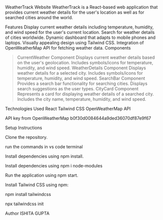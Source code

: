 WeatherTrack Website
WeatherTrack is a React-based web application that provides current weather details for the user's location as well as for searched cities around the world.

Features
Display current weather details including temperature, humidity, and wind speed for the user's current location.
Search for weather details of cities worldwide.
Dynamic dashboard that adapts to mobile phones and laptops.
Visually appealing design using Tailwind CSS.
Integration of OpenWeatherMap API for fetching weather data.
Components
>CurrentWeather Component
Displays current weather details based on the user's geolocation.
Includes symbols/icons for temperature, humidity, and wind speed.
>WeatherDetails Component
Displays weather details for a selected city.
Includes symbols/icons for temperature, humidity, and wind speed.
>SearchBar Component
Provides a search bar functionality for searching cities.
Displays search suggestions as the user types.
>CityCard Component
Represents a card for displaying weather details of a searched city.
Includes the city name, temperature, humidity, and wind speed.

Technologies Used
React
Tailwind CSS
OpenWeatherMap API

API key from OpenWeatherMap b0f30d0084644a9ded36070df87e9f67

Setup Instructions

Clone the repository.

run the commands in vs code terminal

Install dependencies using npm install.

Install dependencies using npm i node-modules

Run the application using npm start.

Install Tailwind CSS using npm:

npm install tailwindcss

npx tailwindcss init


Author
ISHITA GUPTA
